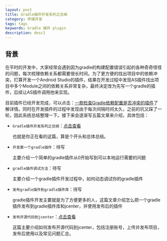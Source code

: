 ```yaml
---
layout: post
title: Gradle插件开发系列之总纲
category: 终端开发
tags: tags
keywords: Gradle 插件 plugin
description: desc1
---
```

## 背景

在平时的开发中，大家经常会遇到因为gradle的构建配置错误引起的各种奇奇怪怪的问题，每次梳理依赖关系都需要很长时间。为了更方便的找出项目中的依赖冲突，打算开发一个Android Studio的插件，结果在开发过程中发现AS插件找出项目中多个Module之间的依赖关系非常复杂，最终决定改为先写一个gradle的插件，后续让AS插件调用他来实现。

目前插件已经开发完成，可以点击：[一款检查Gradle依赖配置是否冲突的插件](https://blog.bihe0832.com/gradle-dependencies-check.html)了解详情。同时在开发插件的过程中发现由于每次间隔时间太久，之前的坑又踩了一轮，因此系统总结整理一下。接下来会逐渐写五篇文章来介绍，具体包括：

- `Gradle插件开发系列之总纲`：[点击查看](https://blog.bihe0832.com/gradle_plugin_summary.html)

	也就是你正在看的这篇，算是个开头和总体总结。

- `开发第一个gradle插件`：待写

	主要介绍一个简单的gradle插件从0开始写到可以本地运行需要的问题

- `gradle插件调试方法`：待写

	主要介绍一个gradle插件开发过程中，如何动态调试你的gradle插件

- `发布gradle插件到gradle插件库`：待写

	gradle插件开发主要就是为了方便更多的人，这篇文章介绍怎么把一个gradle插件发布到gradle插件库和jcenter，并使用发布后的插件

- `发布开源代码到jcenter`：[点击查看](https://blog.bihe0832.com/jcenter.html)

	这篇主要介绍如何发布开源代码到jcenter，包括注册账号，上传并发布项目，发布后使用以及常见问题汇总。

